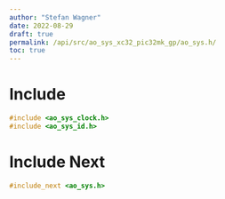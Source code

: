 ```yaml
---
author: "Stefan Wagner"
date: 2022-08-29
draft: true
permalink: /api/src/ao_sys_xc32_pic32mk_gp/ao_sys.h/
toc: true
---
```


# Include

```c
#include <ao_sys_clock.h>
#include <ao_sys_id.h>
```

# Include Next

```c
#include_next <ao_sys.h>
```
